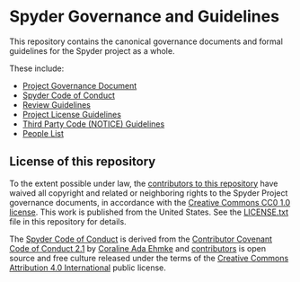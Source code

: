 # Spyder Governance and Guidelines

This repository contains the canonical governance documents and formal guidelines for the Spyder project as a whole.

These include:

* [Project Governance Document](https://github.com/spyder-ide/governance-and-guidelines/blob/main/governance.md)
* [Spyder Code of Conduct](https://github.com/spyder-ide/governance-and-guidelines/blob/main/code_of_conduct.md)
* [Review Guidelines](https://github.com/spyder-ide/governance-and-guidelines/blob/main/review_guidelines.md)
* [Project License Guidelines](https://github.com/spyder-ide/governance-and-guidelines/blob/main/license_guidelines.md)
* [Third Party Code (NOTICE) Guidelines](https://github.com/spyder-ide/governance-and-guidelines/blob/main/third_party_code.md)
* [People List](https://github.com/spyder-ide/governance-and-guidelines/blob/main/people.md)


## License of this repository

To the extent possible under law, the [contributors to this repository](https://github.com/spyder-ide/governance-and-guidelines/graphs/contributors) have waived all copyright and related or neighboring rights to the Spyder Project governance documents, in accordance with the [Creative Commons CC0 1.0 license](http://creativecommons.org/publicdomain/zero/1.0/).
This work is published from the United States.
See the [LICENSE.txt](https://github.com/spyder-ide/governance-and-guidelines/blob/main/LICENSE.txt) file in this repository for details.

The [Spyder Code of Conduct](https://github.com/spyder-ide/governance-and-guidelines/blob/main/code_of_conduct.md) is derived from the [Contributor Covenant](https://contributor-covenant.org) [Code of Conduct 2.1](https://www.contributor-covenant.org/version/2/1/code_of_conduct/) by [Coraline Ada Ehmke](https://where.coraline.codes/) and [contributors](https://github.com/EthicalSource/contributor_covenant/graphs/contributors) is open source and free culture released under the terms of the [Creative Commons Attribution 4.0 International](https://creativecommons.org/licenses/by/4.0/) public license.
